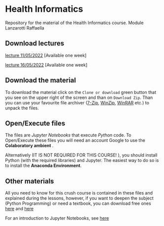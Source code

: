 # Health Informatics

Repository for the material of the Health Informatics course. Module Lanzarotti Raffaella

## Download lectures
[lecture 11/05/2022](https://lanzarotti.di.unimi.it/lecture_Health_Informatics/video_11_05_2022.mp4) [Available one week]

[lecture 16/05/2022](https://lanzarotti.di.unimi.it/lecture_Health_Informatics/video_16_05_2022.mp4) [Available one week]

## Download the material

To download the material click on the ```Clone or download``` green button that you see on the upper right of the screen and than on 
```Download Zip```. Than you can use your favourite file archiver ([7-Zip](https://www.7-zip.org/), [WinZip](https://www.winzip.com/win/it/), [WinRAR](https://www.win-rar.com/start.html?&L=0) etc.) to unpack the files.

## Open/Execute files

The files are _Jupyter Notebooks_ that execute _Python_ code. To Open/Execute these files you will need an account Google to use the __Colaboratory ambient__ .

Alternatively (IT IS NOT REQUIRED FOR THIS COURSE!  ), you should install Python (with the required libraries) and Jupyter. The easiest way to do so is to install the __Anaconda Environment__. 

## Other materials

All you need to know for this crush course is contained in these files and explained during the lessons, however, if you want to deepen the subject (Python Programming) or need a textbook, you can download free ones [here](https://www.cs.uky.edu/~keen/115/Haltermanpythonbook.pdf) and [here](http://do1.dr-chuck.com/pythonlearn/EN_us/pythonlearn.pdf)

For an introduction to Jupyter Notebooks, see [here](https://medium.com/codingthesmartway-com-blog/getting-started-with-jupyter-notebook-for-python-4e7082bd5d46)
